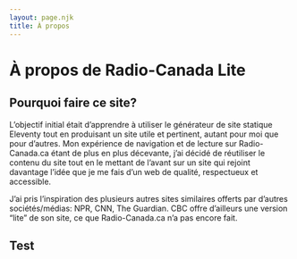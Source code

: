 ```yaml
---
layout: page.njk
title: À propos
---
```


# À propos de Radio-Canada Lite

## Pourquoi faire ce site?
L’objectif initial était d’apprendre à utiliser le générateur de site statique Eleventy tout en produisant un site utile et pertinent, autant pour moi que pour d’autres. Mon expérience de navigation et de lecture sur Radio-Canada.ca étant de plus en plus décevante, j’ai décidé de réutiliser le contenu du site tout en le mettant de l’avant sur un site qui rejoint davantage l’idée que je me fais d’un web de qualité, respectueux et accessible.

J’ai pris l’inspiration des plusieurs autres sites similaires offerts par d’autres sociétés/médias: NPR, CNN, The Guardian. CBC offre d’ailleurs une version “lite” de son site, ce que Radio-Canada.ca n’a pas encore fait.

## Test